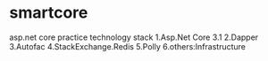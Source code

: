 # smartcore
asp.net core practice
technology stack
1.Asp.Net Core 3.1
2.Dapper
3.Autofac
4.StackExchange.Redis
5.Polly
6.others:Infrastructure
